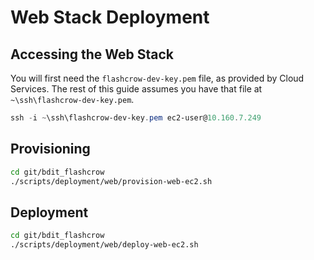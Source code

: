 # Web Stack Deployment

## Accessing the Web Stack

You will first need the `flashcrow-dev-key.pem` file, as provided by Cloud Services.  The rest of this guide assumes you have that file at `~\ssh\flashcrow-dev-key.pem`.

```powershell
ssh -i ~\ssh\flashcrow-dev-key.pem ec2-user@10.160.7.249
```

## Provisioning

```bash
cd git/bdit_flashcrow
./scripts/deployment/web/provision-web-ec2.sh
```

## Deployment

```bash
cd git/bdit_flashcrow
./scripts/deployment/web/deploy-web-ec2.sh
```
